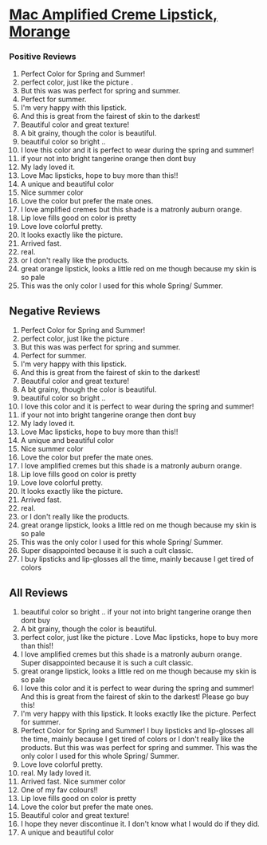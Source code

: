 # [Mac Amplified Creme Lipstick, Morange](https://products.checkmycream.com/products/Mac-Amplified-Creme-Lipstick-Morange.html)

### Positive Reviews

<ol>
      <li>Perfect Color for Spring and Summer!  </li>
      <li>perfect color, just like the picture .</li>
      <li>But this was was perfect for spring and summer.</li>
      <li>Perfect for summer.</li>
      <li>I&#x27;m very happy with this lipstick.  </li>
      <li>And this is great from the fairest of skin to the darkest!</li>
      <li>Beautiful color and great texture!</li>
      <li>A bit grainy, though the color is beautiful.</li>
      <li>beautiful color so bright ..</li>
      <li>I love this color and it is perfect to wear during the spring and summer!</li>
      <li>if your not into bright tangerine orange then dont buy</li>
      <li>My lady loved it.</li>
      <li>Love Mac lipsticks, hope to buy more than this!!</li>
      <li>A unique and beautiful color</li>
      <li>Nice summer color</li>
      <li>Love the color but  prefer the mate ones.</li>
      <li>I love amplified cremes but this shade is a matronly auburn orange.</li>
      <li>Lip love fills good on color is pretty</li>
      <li>Love love colorful pretty.</li>
      <li>It looks exactly like the picture.  </li>
      <li>Arrived fast.</li>
      <li>real.</li>
      <li>or I don&#x27;t really like the products.</li>
      <li>great orange lipstick, looks a little red on me though because my skin is so pale</li>
      <li>This was the only color I used for this whole Spring/ Summer.</li>
</ol>


<h2>Negative Reviews</h2>
<ol>
<li> Perfect Color for Spring and Summer!  </li>
<li> perfect color, just like the picture .</li>
<li> But this was was perfect for spring and summer.</li>
<li> Perfect for summer.</li>
<li> I&#x27;m very happy with this lipstick.  </li>
<li> And this is great from the fairest of skin to the darkest!</li>
<li> Beautiful color and great texture!</li>
<li> A bit grainy, though the color is beautiful.</li>
<li> beautiful color so bright ..</li>
<li> I love this color and it is perfect to wear during the spring and summer!</li>
<li> if your not into bright tangerine orange then dont buy</li>
<li> My lady loved it.</li>
<li> Love Mac lipsticks, hope to buy more than this!!</li>
<li> A unique and beautiful color</li>
<li> Nice summer color</li>
<li> Love the color but  prefer the mate ones.</li>
<li> I love amplified cremes but this shade is a matronly auburn orange.</li>
<li> Lip love fills good on color is pretty</li>
<li> Love love colorful pretty.</li>
<li> It looks exactly like the picture.  </li>
<li> Arrived fast.</li>
<li> real.</li>
<li> or I don&#x27;t really like the products.</li>
<li> great orange lipstick, looks a little red on me though because my skin is so pale</li>
<li> This was the only color I used for this whole Spring/ Summer.</li>
<li> Super disappointed because it is such a cult classic.</li>
<li> I buy lipsticks and lip-glosses all the time, mainly because I get tired of colors</li>
</ol>

<h2>All Reviews</h2>

<ol>
    <li> beautiful color so bright .. if your not into bright tangerine orange then dont buy</li>
    <li> A bit grainy, though the color is beautiful.</li>
    <li> perfect color, just like the picture . Love Mac lipsticks, hope to buy more than this!!</li>
    <li> I love amplified cremes but this shade is a matronly auburn orange. Super disappointed because it is such a cult classic.</li>
    <li> great orange lipstick, looks a little red on me though because my skin is so pale</li>
    <li> I love this color and it is perfect to wear during the spring and summer! And this is great from the fairest of skin to the darkest! Please go buy this!</li>
    <li> I&#x27;m very happy with this lipstick.  It looks exactly like the picture.  Perfect for summer.</li>
    <li> Perfect Color for Spring and Summer!  I buy lipsticks and lip-glosses all the time, mainly because I get tired of colors or I don&#x27;t really like the products. But this was was perfect for spring and summer. This was the only color I used for this whole Spring/ Summer.</li>
    <li> Love love colorful pretty.</li>
    <li> real. My lady loved it.</li>
    <li> Arrived fast. Nice summer color</li>
    <li> One of my fav colours!!</li>
    <li> Lip love fills good on color is pretty</li>
    <li> Love the color but  prefer the mate ones.</li>
    <li> Beautiful color and great texture!</li>
    <li> I hope they never discontinue it. I don&#x27;t know what I would do if they did.</li>
    <li> A unique and beautiful color</li>
</ol>




